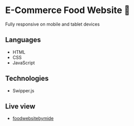 # E-Commerce Food Website 🍜

Fully responsive on mobile and tablet devices

## Languages

- HTML
- CSS
- JavaScript

## Technologies

- Swipper.js

## Live view

- [foodwebsitebymide](https://foodwebsitebymide.netlify.app/) 
